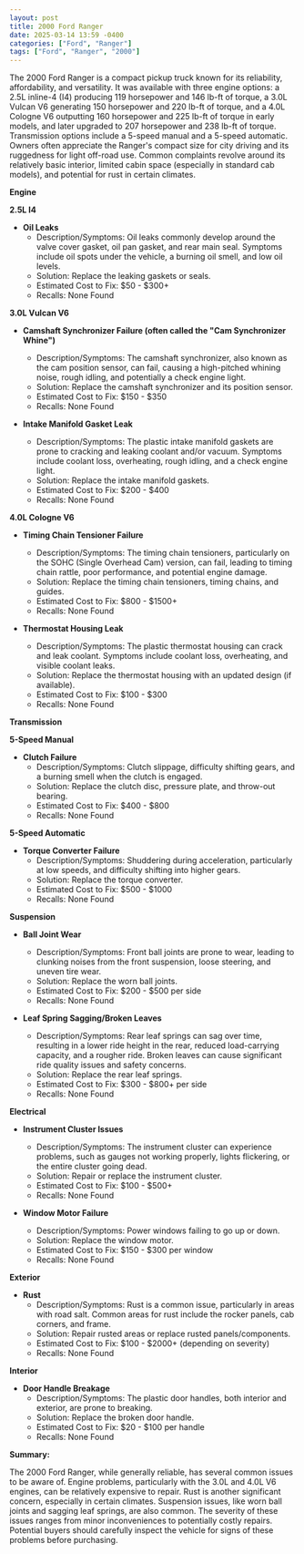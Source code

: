```yaml
---
layout: post
title: 2000 Ford Ranger
date: 2025-03-14 13:59 -0400
categories: ["Ford", "Ranger"]
tags: ["Ford", "Ranger", "2000"]
---
```

The 2000 Ford Ranger is a compact pickup truck known for its reliability, affordability, and versatility. It was available with three engine options: a 2.5L inline-4 (I4) producing 119 horsepower and 146 lb-ft of torque, a 3.0L Vulcan V6 generating 150 horsepower and 220 lb-ft of torque, and a 4.0L Cologne V6 outputting 160 horsepower and 225 lb-ft of torque in early models, and later upgraded to 207 horsepower and 238 lb-ft of torque. Transmission options include a 5-speed manual and a 5-speed automatic. Owners often appreciate the Ranger's compact size for city driving and its ruggedness for light off-road use. Common complaints revolve around its relatively basic interior, limited cabin space (especially in standard cab models), and potential for rust in certain climates.

**Engine**

**2.5L I4**

*   **Oil Leaks**
    *   Description/Symptoms: Oil leaks commonly develop around the valve cover gasket, oil pan gasket, and rear main seal. Symptoms include oil spots under the vehicle, a burning oil smell, and low oil levels.
    *   Solution: Replace the leaking gaskets or seals.
    *   Estimated Cost to Fix: $50 - $300+
    *   Recalls: None Found

**3.0L Vulcan V6**

*   **Camshaft Synchronizer Failure (often called the "Cam Synchronizer Whine")**
    *   Description/Symptoms: The camshaft synchronizer, also known as the cam position sensor, can fail, causing a high-pitched whining noise, rough idling, and potentially a check engine light.
    *   Solution: Replace the camshaft synchronizer and its position sensor.
    *   Estimated Cost to Fix: $150 - $350
    *   Recalls: None Found

*   **Intake Manifold Gasket Leak**
    *   Description/Symptoms: The plastic intake manifold gaskets are prone to cracking and leaking coolant and/or vacuum. Symptoms include coolant loss, overheating, rough idling, and a check engine light.
    *   Solution: Replace the intake manifold gaskets.
    *   Estimated Cost to Fix: $200 - $400
    *   Recalls: None Found

**4.0L Cologne V6**

*   **Timing Chain Tensioner Failure**
    *   Description/Symptoms: The timing chain tensioners, particularly on the SOHC (Single Overhead Cam) version, can fail, leading to timing chain rattle, poor performance, and potential engine damage.
    *   Solution: Replace the timing chain tensioners, timing chains, and guides.
    *   Estimated Cost to Fix: $800 - $1500+
    *   Recalls: None Found

*   **Thermostat Housing Leak**
    *   Description/Symptoms: The plastic thermostat housing can crack and leak coolant. Symptoms include coolant loss, overheating, and visible coolant leaks.
    *   Solution: Replace the thermostat housing with an updated design (if available).
    *   Estimated Cost to Fix: $100 - $300
    *   Recalls: None Found

**Transmission**

**5-Speed Manual**

*   **Clutch Failure**
    *   Description/Symptoms: Clutch slippage, difficulty shifting gears, and a burning smell when the clutch is engaged.
    *   Solution: Replace the clutch disc, pressure plate, and throw-out bearing.
    *   Estimated Cost to Fix: $400 - $800
    *   Recalls: None Found

**5-Speed Automatic**

*   **Torque Converter Failure**
    *   Description/Symptoms: Shuddering during acceleration, particularly at low speeds, and difficulty shifting into higher gears.
    *   Solution: Replace the torque converter.
    *   Estimated Cost to Fix: $500 - $1000
    *   Recalls: None Found

**Suspension**

*   **Ball Joint Wear**
    *   Description/Symptoms: Front ball joints are prone to wear, leading to clunking noises from the front suspension, loose steering, and uneven tire wear.
    *   Solution: Replace the worn ball joints.
    *   Estimated Cost to Fix: $200 - $500 per side
    *   Recalls: None Found

*   **Leaf Spring Sagging/Broken Leaves**
    *   Description/Symptoms: Rear leaf springs can sag over time, resulting in a lower ride height in the rear, reduced load-carrying capacity, and a rougher ride. Broken leaves can cause significant ride quality issues and safety concerns.
    *   Solution: Replace the rear leaf springs.
    *   Estimated Cost to Fix: $300 - $800+ per side
    *   Recalls: None Found

**Electrical**

*   **Instrument Cluster Issues**
    *   Description/Symptoms: The instrument cluster can experience problems, such as gauges not working properly, lights flickering, or the entire cluster going dead.
    *   Solution: Repair or replace the instrument cluster.
    *   Estimated Cost to Fix: $100 - $500+
    *   Recalls: None Found

*   **Window Motor Failure**
    *   Description/Symptoms: Power windows failing to go up or down.
    *   Solution: Replace the window motor.
    *   Estimated Cost to Fix: $150 - $300 per window
    *   Recalls: None Found

**Exterior**

*   **Rust**
    *   Description/Symptoms: Rust is a common issue, particularly in areas with road salt. Common areas for rust include the rocker panels, cab corners, and frame.
    *   Solution: Repair rusted areas or replace rusted panels/components.
    *   Estimated Cost to Fix: $100 - $2000+ (depending on severity)
    *   Recalls: None Found

**Interior**

*   **Door Handle Breakage**
    *   Description/Symptoms: The plastic door handles, both interior and exterior, are prone to breaking.
    *   Solution: Replace the broken door handle.
    *   Estimated Cost to Fix: $20 - $100 per handle
    *   Recalls: None Found

**Summary:**

The 2000 Ford Ranger, while generally reliable, has several common issues to be aware of. Engine problems, particularly with the 3.0L and 4.0L V6 engines, can be relatively expensive to repair. Rust is another significant concern, especially in certain climates. Suspension issues, like worn ball joints and sagging leaf springs, are also common. The severity of these issues ranges from minor inconveniences to potentially costly repairs. Potential buyers should carefully inspect the vehicle for signs of these problems before purchasing.

